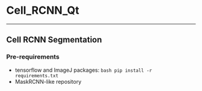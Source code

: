 # Cell_RCNN_Qt
---
## Cell RCNN Segmentation

### Pre-requirements
- tensorflow and ImageJ packages:
```bash pip install -r requirements.txt```
- MaskRCNN-like repository
